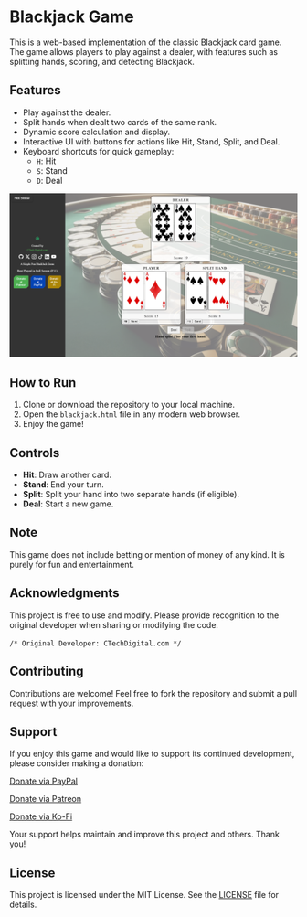 # Blackjack Game

This is a web-based implementation of the classic Blackjack card game. The game allows players to play against a dealer, with features such as splitting hands, scoring, and detecting Blackjack.

## Features
- Play against the dealer.
- Split hands when dealt two cards of the same rank.
- Dynamic score calculation and display.
- Interactive UI with buttons for actions like Hit, Stand, Split, and Deal.
- Keyboard shortcuts for quick gameplay:
  - `H`: Hit
  - `S`: Stand
  - `D`: Deal

![Blackjack Game Screenshot](assets/images/blackjack-screenshot-02.PNG "Blackjack Game")

## How to Run
1. Clone or download the repository to your local machine.
2. Open the `blackjack.html` file in any modern web browser.
3. Enjoy the game!

## Controls
- **Hit**: Draw another card.
- **Stand**: End your turn.
- **Split**: Split your hand into two separate hands (if eligible).
- **Deal**: Start a new game.

## Note
This game does not include betting or mention of money of any kind. It is purely for fun and entertainment.

## Acknowledgments
This project is free to use and modify. Please provide recognition to the original developer when sharing or modifying the code.
 
  `/* Original Developer: CTechDigital.com */`

## Contributing

Contributions are welcome! Feel free to fork the repository and submit a pull request with your improvements.

## Support

If you enjoy this game and would like to support its continued development, please consider making a donation:

[Donate via PayPal](https://www.paypal.com/donate/?hosted_button_id=8NZMBAKJTVHPY)

[Donate via Patreon](https://www.patreon.com/ctechdigital)

[Donate via Ko-Fi](https://ko-fi.com/ctechdigitalcom)

Your support helps maintain and improve this project and others. Thank you!

## License

This project is licensed under the MIT License. See the [LICENSE](LICENSE) file for details.
